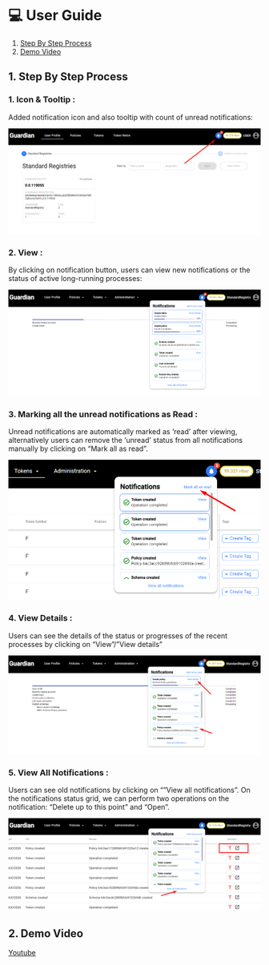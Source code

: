 # 💻 User Guide

1. [Step By Step Process](user-guide.md#id-1.-step-by-step-process)
2. [Demo Video](user-guide.md#id-2.-demo-video)

## 1. Step By Step Process

### 1. Icon & Tooltip :

Added notification icon and also tooltip with count of unread notifications:

![image4.png](../../../.gitbook/assets/0.png)

### 2. View :

By clicking on notification button, users can view new notifications or the status of active long-running processes:

![image3.png](<../../../.gitbook/assets/1 (6).png>)

### 3. Marking all the unread notifications as Read :

Unread notifications are automatically marked as ‘read’ after viewing, alternatively users can remove the ‘unread’ status from all notifications manually by clicking on “Mark all as read”.

![image5.png](<../../../.gitbook/assets/2 (7) (1).png>)

### 4. View Details :

Users can see the details of the status or progresses of the recent processes by clicking on “View”/”View details”

![image2.png](<../../../.gitbook/assets/3 (5).png>)

### 5. View All Notifications :

Users can see old notifications by clicking on “”View all notifications”. On the notifications status grid, we can perform two operations on the notification: “Delete up to this point” and “Open”.

![image6.png](<../../../.gitbook/assets/4 (4).png>)

## 2. Demo Video

[Youtube](https://www.youtube.com/watch?v=e6U68FtEbG8\&list=PLnld0e1pwLhqb69cELqQrW87JFVIDfocL\&index=14\&t=306s)
